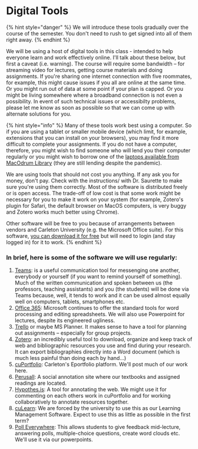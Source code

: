 # Digital Tools

{% hint style="danger" %}
We will introduce these tools gradually over the course of the semester. You don't need to rush to get signed into all of them right away. 
{% endhint %}

We will be using a host of digital tools in this class -  intended to help everyone learn and work effectively online. I'll talk about these below, but first a caveat \(i.e. warning\). The course will require some bandwidth – for streaming video for lectures, getting course materials and doing assignments. If you're sharing one internet connection with five roommates, for example, this might cause issues if you all are online at the same time. Or you might run out of data at some point if your plan is capped. Or you might be living somewhere where a broadband connection is not even a possibility. In event of such technical issues or accessibilty problems, please let me know as soon as possible so that we can come up with alternate solutions for you. 

{% hint style="info" %}
Many of these tools work best using a computer. So if you are using a tablet or smaller mobile device \(which limit, for example, extensions that you can install on your browsers\), you may find it more difficult to complete your assignments. If you do not have a computer, therefore, you might wish to find someone who will lend you their computer regularly or you might wish to borrow one of the [laptops available from MacOdrum Library](https://library.carleton.ca/services/laptops) \(they are still lending despite the pandemic\). 

We are using tools that should not cost you anything. If any ask you for money, don't pay. Check with the instructions/ with Dr. Saurette to make sure you're using them correctly. Most of the software is distributed freely or is open access. The trade-off of low cost is that some work might be necessary for you to make it work on your system \(for example, Zotero's plugin for Safari, the default browser on MacOS computers, is very buggy and Zotero works much better using Chrome\). 

Other software will be free to you because of arrangements between vendors and Carleton University \(e.g. the Microsoft Office suite\). For this software, [you can download it for free](https://carleton.ca/its/ms-offer-students/) but will need to login \(and stay logged in\) for it to work. 
{% endhint %}

### In brief, here is some of the software we will use regularly:

1. [Teams](teams/): is a useful communication tool for messenging one another, everybody or yourself \(if you want to remind yourself of something\). Much of the written communication and spoken between us \(the professors, teaching assistants\) and you \(the students\) will be done via Teams because, well, it tends to work and it can be used almost equally well on computers, tablets, smartphones etc. 
2. [Office 365](ms-office-365.md): Microsoft continues to offer the standard tools for word processing and editing spreadsheets. We will also use Powerpoint for lectures, despite its engineered ugliness. 
3. [Trello](trello/) or maybe MS Planner. It makes sense to have a tool for planning out assignments – especially for group projects. 
4. [Zotero](zotero.md): an incredibly useful tool to  download, organize and keep track of web and bibliographic resources you use and find during your research. It can export bibliographies directly into a Word document \(which is much less painful than doing each by hand...\) 
5. [cuPortfolio](cuportfolio.md): Carleton's Eportfolio platform. We'll post much of our work here. 
6. [Perusall](../syllabus/textbooks/): A social annotation site where our textbooks and assigned readings are located. 
7. [Hypothes.is](hypothes.is.md): A tool for annotating the web. We might use it for commenting on each others work in cuPortfolio and for working collaboratively to annotate resources together. 
8. [cuLearn](culearn.md): We are forced by the university to use this as our Learning Management Software. Expect to use this as little as possible in the first term?
9. [Poll Everywhere](poll-everywhere.md):  This allows students to give feedback mid-lecture, answering polls, multiple-choice questions, create word clouds etc. We'll use it via our powerpoints. 

